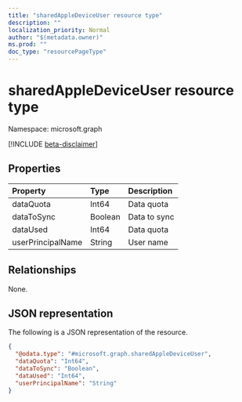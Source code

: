 ```yaml
---
title: "sharedAppleDeviceUser resource type"
description: ""
localization_priority: Normal
author: "$(metadata.owner)"
ms.prod: ""
doc_type: "resourcePageType"
---
```


# sharedAppleDeviceUser resource type

Namespace: microsoft.graph

[!INCLUDE [beta-disclaimer](../../includes/beta-disclaimer.md)]

## Properties

| Property          | Type    | Description  |
| :---------------- | :------ | :----------- |
| dataQuota         | Int64   | Data quota   |
| dataToSync        | Boolean | Data to sync |
| dataUsed          | Int64   | Data quota   |
| userPrincipalName | String  | User name    |

## Relationships

None.

## JSON representation

The following is a JSON representation of the resource.

<!-- {
  "blockType": "resource",
  "@odata.type": "microsoft.graph.sharedAppleDeviceUser",
}
-->

```json
{
  "@odata.type": "#microsoft.graph.sharedAppleDeviceUser",
  "dataQuota": "Int64",
  "dataToSync": "Boolean",
  "dataUsed": "Int64",
  "userPrincipalName": "String"
}
```
